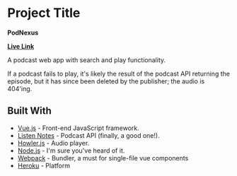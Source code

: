 # Project Title

**PodNexus**

**[Live Link](https://cryptic-meadow-43049.herokuapp.com/)**

A podcast web app with search and play functionality.

If a podcast fails to play, it's likely the result of the podcast API returning the episode, but it has since been deleted by the publisher; the audio is 404'ing.

## Built With

- [Vue.js](https://vuejs.org/) - Front-end JavaScript framework.
- [Listen Notes](https://www.listennotes.com/) - Podcast API (finally, a good one!).
- [Howler.js](https://howlerjs.com/) - Audio player.
- [Node.js](https://nodejs.org/en/) - I'm sure you've heard of it.
- [Webpack](https://webpack.js.org/) - Bundler, a must for single-file vue components
- [Heroku](https://dashboard.heroku.com/) - Platform
